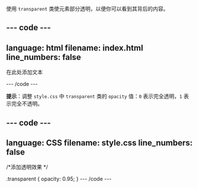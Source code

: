 使用 `transparent` 类使元素部分透明，以便你可以看到其背后的内容。

--- code ---
---
language: html
filename: index.html
line_numbers: false
---

<div class="transparent">
    <p>在此处添加文本</p>
</div>

--- /code ---

**提示**：调整 `style.css` 中 `transparent` 类的 `opacity` 值：`0` 表示完全透明，`1` 表示完全不透明。

--- code ---
---
language: CSS
filename: style.css
line_numbers: false
---
/*添加透明效果 */

.transparent {
  opacity: 0.95;
}
--- /code ---
